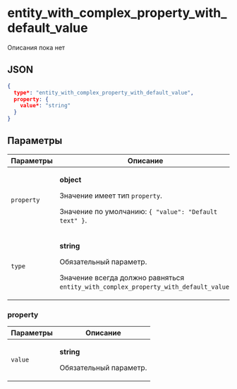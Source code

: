 # entity_with_complex_property_with_default_value
Описания пока нет

## JSON
```json
{
  type*: "entity_with_complex_property_with_default_value",
  property: {
    value*: "string"
  }
}
```

## Параметры
| Параметры | Описание |
| --- | --- |
| `property` | <p>**object**</p><p>Значение имеет тип `property`.</p><p>Значение по умолчанию: `{ "value": "Default text" }`.</p> |
| `type` | <p>**string**</p><p>Обязательный параметр.</p><p>Значение всегда должно равняться `entity_with_complex_property_with_default_value`.</p> |

### property
| Параметры | Описание |
| --- | --- |
| `value` | <p>**string**</p><p>Обязательный параметр.</p> |
